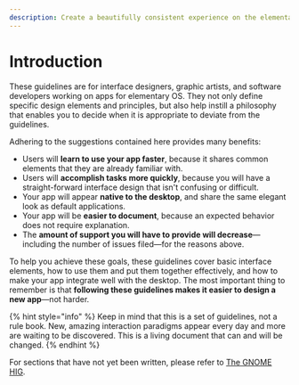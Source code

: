 ```yaml
---
description: Create a beautifully consistent experience on the elementary OS desktop
---
```


# Introduction

These guidelines are for interface designers, graphic artists, and software developers working on apps for elementary OS. They not only define specific design elements and principles, but also help instill a philosophy that enables you to decide when it is appropriate to deviate from the guidelines.

Adhering to the suggestions contained here provides many benefits:

* Users will **learn to use your app faster**, because it shares common elements that they are already familiar with.
* Users will **accomplish tasks more quickly**, because you will have a straight-forward interface design that isn't confusing or difficult.
* Your app will appear **native to the desktop**, and share the same elegant look as default applications.
* Your app will be **easier to document**, because an expected behavior does not require explanation.
* The **amount of support you will have to provide will decrease**—including the number of issues filed—for the reasons above.

To help you achieve these goals, these guidelines cover basic interface elements, how to use them and put them together effectively, and how to make your app integrate well with the desktop. The most important thing to remember is that **following these guidelines makes it easier to design a new app**—not harder.

{% hint style="info" %}
Keep in mind that this is a set of guidelines, not a rule book. New, amazing interaction paradigms appear every day and more are waiting to be discovered. This is a living document that can and will be changed.
{% endhint %}

For sections that have not yet been written, please refer to [The GNOME HIG](https://developer.gnome.org/hig/).

